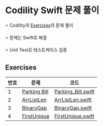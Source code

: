 # Codility Swift 문제 풀이

⭐️ Codility의 [Exercises](https://app.codility.com/programmers/trainings/)의 문제 풀이

⭐️ 문제는 Swift로 해결

⭐️ Unit Test로 테스트케이스 검증


## Exercises
| 번호 | 문제 | 코드 |
| --- | --- | --- |
| 1 | [Parking Bill](https://app.codility.com/programmers/trainings/5/parking_bill/) | [Parking_Bill.swift](Codility_Swift/Codility_Swift/Exercises/Parking_Bill.swift) |
| 2 | [ArrListLen](https://app.codility.com/programmers/trainings/7/arr_list_len/) | [ArrListLen.swift](Codility_Swift/Codility_Swift/Exercises/ArrListLen.swift) |
| 3 | [BinaryGap](https://app.codility.com/programmers/trainings/9/binary_gap/) | [BinaryGap.swift](Codility_Swift/Codility_Swift/Exercises/BinaryGap.swift) |
| 4 | [FirstUnique](https://app.codility.com/programmers/trainings/4/first_unique/) | [FirstUnique.swift](Codility_Swift/Codility_Swift/Exercises/FirstUnique.swift) |
